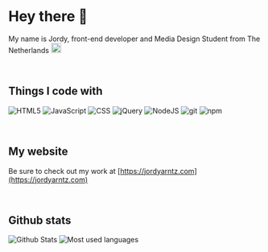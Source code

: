 # Hey there 👋
My name is Jordy, front-end developer and Media Design Student from The Netherlands
<img src="https://image.flaticon.com/icons/svg/321/321264.svg" width="20"/>

<br>

## Things I code with
<p>
  <img alt="HTML5" src="https://img.shields.io/badge/-HTML5-E34F26?style=flat-square&logo=html5&logoColor=white" />
  <img alt="JavaScript" src="https://img.shields.io/badge/javascript%20-%23323330.svg?&style=flat-square&logo=javascript&logoColor=%23F7DF1E"/>
  <img alt="CSS" src="https://img.shields.io/badge/-CSS-45b8d8?style=flat-square&logo=css3&logoColor=white" />
  <img alt="jQuery" src="https://img.shields.io/badge/jquery%20-%230769AD.svg?&style=flat-square&logo=jquery&logoColor=white"/>

  <img alt="NodeJS" src="https://img.shields.io/badge/-Nodejs-43853d?style=flat-square&logo=Node.js&logoColor=white" />

  <img alt="git" src="https://img.shields.io/badge/-Git-F05032?style=flat-square&logo=git&logoColor=white" />
  <img alt="npm" src="https://img.shields.io/badge/-NPM-CB3837?style=flat-square&logo=npm&logoColor=white" />
</p>


<br>

## My website

Be sure to check out my work at [https://jordyarntz.com](https://jordyarntz.com)


<br>

## Github stats
<div float="left">
<img alt="Github Stats" src="https://github-readme-stats.vercel.app/api?username=jarntz"/>
<img alt="Most used languages" src="https://github-readme-stats.vercel.app/api/top-langs/?username=jarntz&layout=compact&hide=html" />
</div
  
